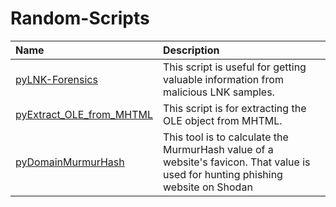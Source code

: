 # Random-Scripts

| Name            | Description           |
| :---            | :---                  |
| [pyLNK-Forensics](https://github.com/star-sg/Random-Scripts/blob/main/DFIR/pyLNK-Forensics.py) | This script is useful for getting valuable information from malicious LNK samples. |
| [pyExtract_OLE_from_MHTML](https://github.com/star-sg/Random-Scripts/blob/main/DFIR/pyExtract_OLE_from_MHTML.py) | This script is for extracting the OLE object from MHTML. |
| [pyDomainMurmurHash](https://github.com/star-sg/Random-Scripts/blob/main/random/pyDomainMurmurHash.py) | This tool is to calculate the MurmurHash value of a website's favicon. That value is used for hunting phishing website on Shodan |
